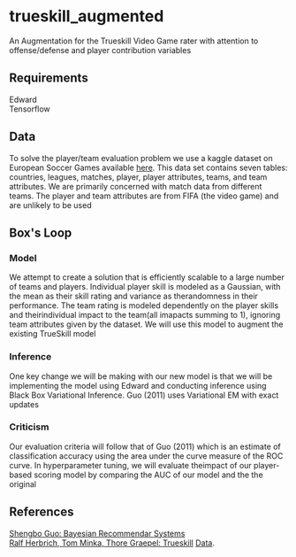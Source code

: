 # trueskill_augmented
An Augmentation for the Trueskill Video Game rater with attention to offense/defense 
and player contribution variables


## Requirements
Edward  
Tensorflow  

## Data
To solve the player/team evaluation problem we use a kaggle dataset on 
European Soccer Games available [here](https://www.kaggle.com/hugomathien/soccer). 
This data set contains seven tables: countries, leagues, matches, player, player 
attributes, teams, and team attributes. We are primarily concerned with match data 
from different teams. The player and team attributes are from FIFA (the video game) 
and are unlikely to be used

## Box's Loop
### Model
We attempt to create a solution that is efficiently scalable to a large number of teams 
and players. Individual player skill is modeled as a Gaussian, with the mean as their skill 
rating and variance as therandomness in their performance. The team rating is modeled 
dependently on the player skills and theirindividual impact to the team(all imapacts summing to 1),
 ignoring team attributes given by the dataset. We will use this model to augment the existing 
TrueSkill model 

### Inference
One key change we will be making with our new model is that we will be implementing the model using 
Edward and conducting inference using Black Box Variational Inference. Guo (2011) uses Variational EM 
with exact updates

### Criticism
Our evaluation criteria will follow that of Guo (2011) which is an estimate of classification 
accuracy using the area under the curve measure of the ROC curve. In hyperparameter tuning, 
we will evaluate theimpact of our player-based scoring model by comparing the AUC of our model 
and the the original


## References
[Shengbo Guo: Bayesian Recommendar Systems](http://users.cecs.anu.edu.au/~sguo/thesis.pdf)  
[Ralf Herbrich, Tom Minka, Thore Graepel: Trueskill](https://www.microsoft.com/en-us/research/publication/trueskilltm-a-bayesian-skill-rating-system/)
[Data](https://www.kaggle.com/hugomathien/soccer).
